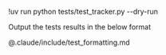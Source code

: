 !uv run python tests/test_tracker.py --dry-run

Output the tests results in the below format

@.claude/include/test_formatting.md